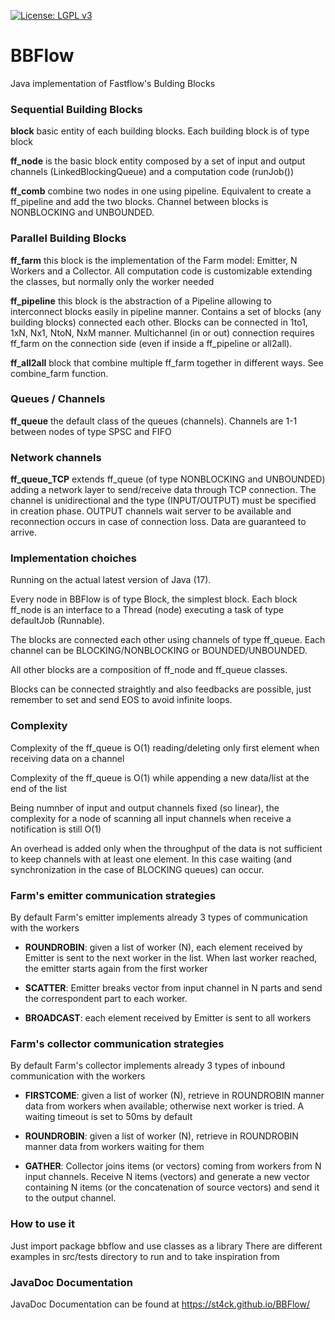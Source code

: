 [![License: LGPL v3](https://img.shields.io/badge/License-LGPL%20v3-blue.svg)](https://github.com/st4ck/BBFlow/blob/master/LICENSE)

# BBFlow
Java implementation of Fastflow's Bulding Blocks

### Sequential Building Blocks

**block** basic entity of each building blocks. Each building block is of type block<T>

**ff_node** is the basic block entity composed by a set of input and output channels (LinkedBlockingQueue<T>) and a computation code (runJob())

**ff_comb** combine two nodes in one using pipeline. Equivalent to create a ff_pipeline and add the two blocks. Channel between blocks is NONBLOCKING and UNBOUNDED.

### Parallel Building Blocks

**ff_farm** this block is the implementation of the Farm model: Emitter, N Workers and a Collector. All computation code is customizable extending the classes, but normally only the worker needed

**ff_pipeline** this block is the abstraction of a Pipeline allowing to interconnect blocks easily in pipeline manner. Contains a set of blocks<T> (any building blocks) connected each other. Blocks can be connected in 1to1, 1xN, Nx1, NtoN, NxM manner. Multichannel (in or out) connection requires ff_farm on the connection side (even if inside a ff_pipeline or all2all).

**ff_all2all** block that combine multiple ff_farm together in different ways. See combine_farm function.

### Queues / Channels
**ff_queue** the default class of the queues (channels). Channels are 1-1 between nodes of type SPSC and FIFO

### Network channels
**ff_queue_TCP** extends ff_queue (of type NONBLOCKING and UNBOUNDED) adding a network layer to send/receive data through TCP connection. The channel is unidirectional and the type (INPUT/OUTPUT) must be specified in creation phase.
OUTPUT channels wait server to be available and reconnection occurs in case of connection loss. Data are guaranteed to arrive.
  

### Implementation choiches
Running on the actual latest version of Java (17).

Every node in BBFlow is of type Block<T>, the simplest block. Each block ff_node is an interface to a Thread (node) executing a task of type defaultJob (Runnable).

The blocks are connected each other using channels of type ff_queue. Each channel can be BLOCKING/NONBLOCKING or BOUNDED/UNBOUNDED.

All other blocks are a composition of ff_node and ff_queue classes.

Blocks can be connected straightly and also feedbacks are possible, just remember to set and send EOS to avoid infinite loops.

### Complexity
Complexity of the ff_queue is O(1) reading/deleting only first element when receiving data on a channel
  
Complexity of the ff_queue is O(1) while appending a new data/list at the end of the list
  
Being numnber of input and output channels fixed (so linear), the complexity for a node of scanning all input channels when receive a notification is still O(1)
  
An overhead is added only when the throughput of the data is not sufficient to keep channels with at least one element. In this case waiting (and synchronization in the case of BLOCKING queues) can occur.

### Farm's emitter communication strategies
By default Farm's emitter implements already 3 types of communication with the workers
  
- **ROUNDROBIN**: given a list of worker (N), each element received by Emitter is sent to the next worker in the list. When last worker reached, the emitter starts again from the first worker
  
- **SCATTER**: Emitter breaks vector from input channel in N parts and send the correspondent part to each worker.
  
- **BROADCAST**: each element received by Emitter is sent to all workers

### Farm's collector communication strategies
By default Farm's collector implements already 3 types of inbound communication with the workers

- **FIRSTCOME**: given a list of worker (N), retrieve in ROUNDROBIN manner data from workers when available; otherwise next worker is tried. A waiting timeout is set to 50ms by default

- **ROUNDROBIN**: given a list of worker (N), retrieve in ROUNDROBIN manner data from workers waiting for them

- **GATHER**: Collector joins items (or vectors) coming from workers from N input channels. Receive N items (vectors) and generate a new vector containing N items (or the concatenation of source vectors)  and send it to the output channel.
  
### How to use it
Just import package bbflow and use classes as a library
There are different examples in src/tests directory to run and to take inspiration from

### JavaDoc Documentation
JavaDoc Documentation can be found at https://st4ck.github.io/BBFlow/